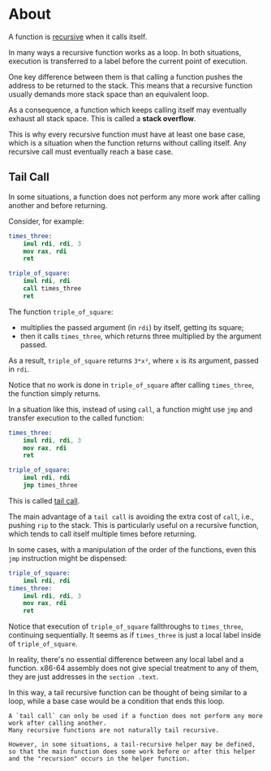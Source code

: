 # About

A function is [recursive][recursion] when it calls itself.

In many ways a recursive function works as a loop.
In both situations, execution is transferred to a label before the current point of execution.

One key difference between them is that calling a function pushes the address to be returned to the stack.
This means that a recursive function usually demands more stack space than an equivalent loop.

As a consequence, a function which keeps calling itself may eventually exhaust all stack space.
This is called a **stack overflow**.

This is why every recursive function must have at least one base case, which is a situation when the function returns without calling itself.
Any recursive call must eventually reach a base case.

## Tail Call

In some situations, a function does not perform any more work after calling another and before returning.

Consider, for example:

```nasm
times_three:
    imul rdi, rdi, 3
    mov rax, rdi
    ret

triple_of_square:
    imul rdi, rdi
    call times_three
    ret
```

The function `triple_of_square`:

- multiplies the passed argument (in `rdi`) by itself, getting its square;
- then it calls `times_three`, which returns three multiplied by the argument passed.

As a result, `triple_of_square` returns `3*x²`, where `x` is its argument, passed in `rdi`.

Notice that no work is done in `triple_of_square` after calling `times_three`, the function simply returns.

In a situation like this, instead of using `call`, a function might use `jmp` and transfer execution to the called function:

```nasm
times_three:
    imul rdi, rdi, 3
    mov rax, rdi
    ret

triple_of_square:
    imul rdi, rdi
    jmp times_three
```

This is called [tail call][tail].

The main advantage of a `tail call` is avoiding the extra cost of `call`, i.e., pushing `rip` to the stack.
This is particularly useful on a recursive function, which tends to call itself multiple times before returning.

In some cases, with a manipulation of the order of the functions, even this `jmp` instruction might be dispensed:

```nasm
triple_of_square:
    imul rdi, rdi
times_three:
    imul rdi, rdi, 3
    mov rax, rdi
    ret
```

Notice that execution of `triple_of_square` fallthroughs to `times_three`, continuing sequentially.
It seems as if `times_three` is just a local label inside of `triple_of_square`.

In reality, there's no essential difference between any local label and a function.
x86-64 assembly does not give special treatment to any of them, they are just addresses in the `section .text`.

In this way, a tail recursive function can be thought of being similar to a loop, while a base case would be a condition that ends this loop.

~~~~exercism/note
A `tail call` can only be used if a function does not perform any more work after calling another.
Many recursive functions are not naturally tail recursive.

However, in some situations, a tail-recursive helper may be defined, so that the main function does some work before or after this helper and the "recursion" occurs in the helper function.
~~~~

[recursion]: https://en.wikipedia.org/wiki/Recursion_%28computer_science%29
[tail]: https://en.wikipedia.org/wiki/Tail_call
